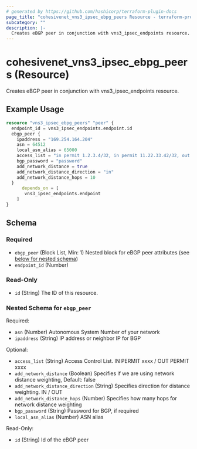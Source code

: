 ```yaml
---
# generated by https://github.com/hashicorp/terraform-plugin-docs
page_title: "cohesivenet_vns3_ipsec_ebpg_peers Resource - terraform-provider-cohesivenet"
subcategory: ""
description: |-
  Creates eBGP peer in conjunction with vns3_ipsec_endpoints resource.
---
```


# cohesivenet_vns3_ipsec_ebpg_peers (Resource)

Creates eBGP peer in conjunction with vns3_ipsec_endpoints resource.

## Example Usage

```terraform
resource "vns3_ipsec_ebpg_peers" "peer" {
  endpoint_id = vns3_ipsec_endpoints.endpoint.id
  ebgp_peer {
    ipaddress = "169.254.164.204"
    asn = 64512
    local_asn_alias = 65000
    access_list = "in permit 1.2.3.4/32, in permit 11.22.33.42/32, out permit 11.12.13.14/32"
    bgp_password = "password"
    add_network_distance = true
    add_network_distance_direction = "in"
    add_network_distance_hops = 10
  }
      depends_on = [
       vns3_ipsec_endpoints.endpoint
    ]
}
```

<!-- schema generated by tfplugindocs -->
## Schema

### Required

- `ebgp_peer` (Block List, Min: 1) Nested block for eBGP peer attributes (see [below for nested schema](#nestedblock--ebgp_peer))
- `endpoint_id` (Number)

### Read-Only

- `id` (String) The ID of this resource.

<a id="nestedblock--ebgp_peer"></a>
### Nested Schema for `ebgp_peer`

Required:

- `asn` (Number) Autonomous System Number of your network
- `ipaddress` (String) IP address or neighbor IP for BGP

Optional:

- `access_list` (String) Access Control List. IN PERMIT xxxx / OUT PERMIT xxxx
- `add_network_distance` (Boolean) Specifies if we are using network distance weighting, Default: false
- `add_network_distance_direction` (String) Specifies direction for distance weighting. IN / OUT
- `add_network_distance_hops` (Number) Specifies how many hops for network distance weighting
- `bgp_password` (String) Password for BGP, if required
- `local_asn_alias` (Number) ASN alias

Read-Only:

- `id` (String) Id of the eBGP peer


